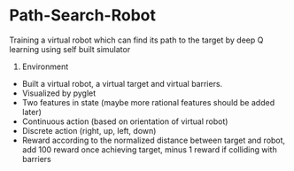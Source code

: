 # Path-Search-Robot
Training a virtual robot which can find its path to the target by deep Q learning using self built simulator

1. Environment
- Built a virtual robot, a virtual target and virtual barriers. 
- Visualized by pyglet 
- Two features in state (maybe more rational features should be added later)
- Continuous action (based on orientation of virtual robot)
- Discrete action (right, up, left, down)
- Reward according to the normalized distance between target and robot, add 100 reward once achieving target, minus 1 reward if colliding with barriers 
